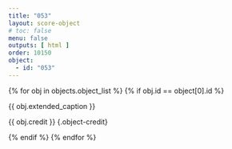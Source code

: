 ```yaml
---
title: "053"
layout: score-object
# toc: false
menu: false
outputs: [ html ]
order: 10150
object:
  - id: "053"
---
```


{% for obj in objects.object_list %}
{% if obj.id == object[0].id %}

{{ obj.extended_caption }}

{{ obj.credit }} {.object-credit}

{% endif %}
{% endfor %}

